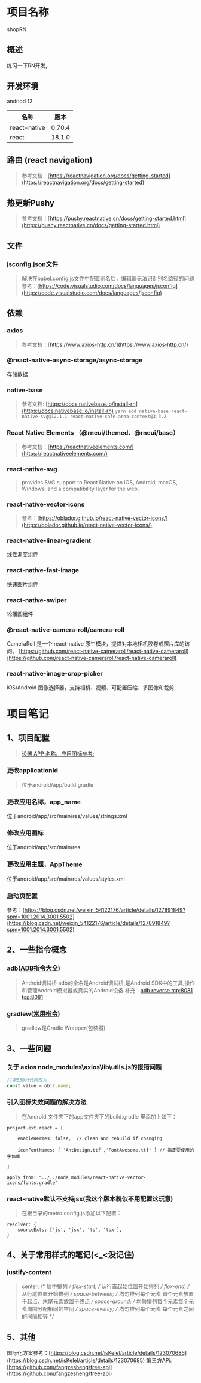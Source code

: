 # 项目名称 
shopRN

## 概述
练习一下RN开发,

## 开发环境
andriod 12

| 名称| 版本
|----|----
| react-native | 0.70.4
| react| 18.1.0


## 路由 (react navigation)
>参考文档：[https://reactnavigation.org/docs/getting-started](https://reactnavigation.org/docs/getting-started)

## 热更新Pushy
>参考文档：[https://pushy.reactnative.cn/docs/getting-started.html](https://pushy.reactnative.cn/docs/getting-started.html)

## 文件
### jsconfig.json文件
> 解决在babel.config.js文件中配置别名后，编辑器无法识别别名路径的问题
> 参考：[https://code.visualstudio.com/docs/languages/jsconfig](https://code.visualstudio.com/docs/languages/jsconfig)



## 依赖

### axios
> 参考文档：[https://www.axios-http.cn/](https://www.axios-http.cn/)

### @react-native-async-storage/async-storage
存储数据

### native-base
> 参考文档: [https://docs.nativebase.io/install-rn](https://docs.nativebase.io/install-rn)
>```yarn add native-base react-native-svg@12.1.1 react-native-safe-area-context@3.3.2 ```

###  React Native Elements （@rneui/themed、@rneui/base）
> 参考文档：[https://reactnativeelements.com/](https://reactnativeelements.com/)
### react-native-svg
> provides SVG support to React Native on iOS, Android, macOS, Windows, and a compatibility layer for the web.

### react-native-vector-icons
>参考：[https://oblador.github.io/react-native-vector-icons/](https://oblador.github.io/react-native-vector-icons/)

### react-native-linear-gradient
线性渐变组件

### react-native-fast-image
快速图片组件

### react-native-swiper
轮播图组件

### @react-native-camera-roll/camera-roll
CameraRoll 是一个 react-native 原生模块，提供对本地相机胶卷或照片库的访问。
[https://github.com/react-native-cameraroll/react-native-cameraroll](https://github.com/react-native-cameraroll/react-native-cameraroll)

### react-native-image-crop-picker
iOS/Android 图像选择器，支持相机、视频、可配置压缩、多图像和裁剪

# 项目笔记
## 1、项目配置
>[设置 APP 名称、应用图标参考:](http://t.zoukankan.com/guanpingping-p-11360376.html)
### 更改applicationId
>位于android/app/build.gradle
### 更改应用名称，app_name
位于android/app/src/main/res/values/strings.xml
### 修改应用图标
位于android/app/src/main/res
### 更改应用主题，AppTheme
位于android/app/src/main/res/values/styles.xml
### 启动页配置
参考：[https://blog.csdn.net/weixin_54122176/article/details/127891849?spm=1001.2014.3001.5502](https://blog.csdn.net/weixin_54122176/article/details/127891849?spm=1001.2014.3001.5502)

## 2、一些指令概念
### adb([ADB指令大全](https://blog.csdn.net/u013769274/article/details/89873697))
>Android调试桥
adb的全名是Android调试桥,是Android SDK中的工具,操作和管理Android模拟器或真实的Android设备
>补充：[adb reverse tcp:8081 tcp:8081](https://blog.csdn.net/suwu150/article/details/115800725)

### gradlew([常用指令](https://www.jianshu.com/p/5d8590993904))
>gradlew是Gradle Wrapper(包装器)


## 3、一些问题

### 关于 axios node_modules\axios\lib\utils.js的报错问题

```javaScript
//第530行代码改为：
const value = obj?.name;
```

### 引入图标失效问题的解决方法
> 在Android 文件夹下的app文件夹下的build.gradle 里添加上如下：
``` 
project.ext.react = [

    enableHermes: false,  // clean and rebuild if changing

    iconFontNames: [ 'AntDesign.ttf','FontAwesome.ttf' ] // 指定要使用的字体库

]

apply from: "../../node_modules/react-native-vector-icons/fonts.gradle"
```

### react-native默认不支持jsx(我这个版本貌似不用配置这玩意)
>在根目录的metro.config.js添加以下配置：
```
resolver: {
    sourceExts: ['js', 'jsx', 'ts', 'tsx'],
}
```

## 4、关于常用样式的笔记(<_<没记住)
### justify-content
> center;     /* 居中排列 */
> flex-start; /* 从行首起始位置开始排列 */
> flex-end;   /* 从行尾位置开始排列 */
> space-between;  /* 均匀排列每个元素 首个元素放置于起点，末尾元素放置于终点 */
> space-around;  /* 均匀排列每个元素每个元素周围分配相同的空间 */
> space-evenly;  /* 均匀排列每个元素 每个元素之间的间隔相等 */


## 5、其他
国际化方案参考：[https://blog.csdn.net/isKelel/article/details/123070685](https://blog.csdn.net/isKelel/article/details/123070685)
第三方APi:[https://github.com/fangzesheng/free-api](https://github.com/fangzesheng/free-api)
